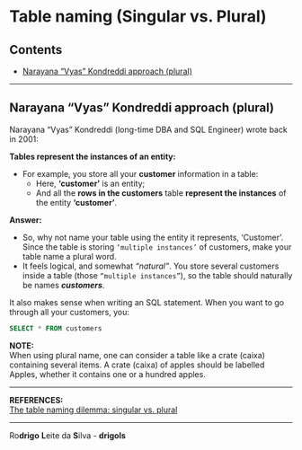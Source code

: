# Table naming (Singular vs. Plural)

## Contents

 - [Narayana “Vyas” Kondreddi approach (plural)](#narayana-approach)

---

<div id="narayana-approach"></div>

## Narayana “Vyas” Kondreddi approach (plural)

Narayana “Vyas” Kondreddi (long-time DBA and SQL Engineer) wrote back in 2001:

**Tables represent the instances of an entity:**  
 - For example, you store all your **customer** information in a table:
   - Here, **‘customer’** is an entity;
   - And all the **rows in the customers** table **represent the instances** of the entity **‘customer’**.

**Answer:**  
 - So, why not name your table using the entity it represents, ‘Customer’. Since the table is storing `‘multiple instances’` of customers, make your table name a plural word.
 - It feels logical, and somewhat *“natural”*. You store several customers inside a table (those `“multiple instances”`), so the table should naturally be names ***customers***.

It also makes sense when writing an SQL statement. When you want to go through all your customers, you:

```sql
SELECT * FROM customers
```

**NOTE:**  
When using plural name, one can consider a table like a crate (caixa) containing several items. A crate (caixa) of apples should be labelled Apples, whether it contains one or a hundred apples.

---

**REFERENCES:**  
[The table naming dilemma: singular vs. plural](https://medium.com/@fbnlsr/the-table-naming-dilemma-singular-vs-plural-dc260d90aaff)

---

Ro**drigo** **L**eite da **S**ilva - **drigols**

